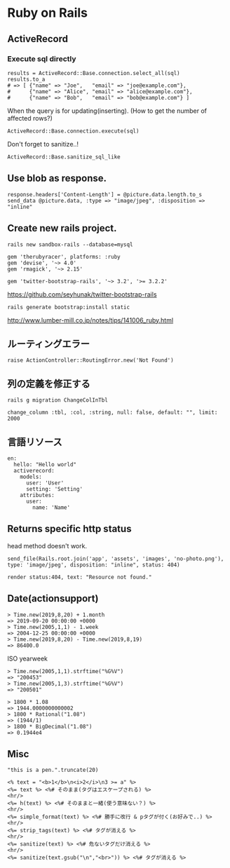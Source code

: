 # Ruby on Rails

## ActiveRecord
### Execute sql directly
```
results = ActiveRecord::Base.connection.select_all(sql)
results.to_a
# => [ {"name" => "Joe",   "email" => "joe@example.com"},
#      {"name" => "Alice", "email" => "alice@example.com"},
#      {"name" => "Bob",   "email" => "bob@example.com"} ]
```

When the query is for updating(inserting). (How to get the number of affected rows?)
```
ActiveRecord::Base.connection.execute(sql)
```

Don't forget to sanitize..!
```
ActiveRecord::Base.sanitize_sql_like
```

## Use blob as response.
```
response.headers['Content-Length'] = @picture.data.length.to_s
send_data @picture.data, :type => "image/jpeg", :disposition => "inline"
```

## Create new rails project.
```
rails new sandbox-rails --database=mysql
```

``` Gemfile
gem 'therubyracer', platforms: :ruby
gem 'devise', '~> 4.0'
gem 'rmagick', '~> 2.15'

gem 'twitter-bootstrap-rails', '~> 3.2', '>= 3.2.2'
```
https://github.com/seyhunak/twitter-bootstrap-rails

```
rails generate bootstrap:install static
```
http://www.lumber-mill.co.jp/notes/tips/141006_ruby.html

## ルーティングエラー
```
raise ActionController::RoutingError.new('Not Found')
```

## 列の定義を修正する
```
rails g migration ChangeColInTbl
```

```
change_column :tbl, :col, :string, null: false, default: "", limit: 2000
```

## 言語リソース
```
en:
  hello: "Hello world"
  activerecord:
    models:
      user: 'User'
      setting: 'Setting'
    attributes:
      user:
        name: 'Name'
```

## Returns specific http status
head method doesn't work.

```
send_file(Rails.root.join('app', 'assets', 'images', 'no-photo.png'), type: 'image/jpeg', disposition: "inline", status: 404)
```

```
render status:404, text: "Resource not found."
```

## Date(actionsupport)

```
> Time.new(2019,8,20) + 1.month
=> 2019-09-20 00:00:00 +0000
> Time.new(2005,1,1) - 1.week
=> 2004-12-25 00:00:00 +0000
> Time.new(2019,8,20) - Time.new(2019,8,19)
=> 86400.0
```

ISO yearweek

```
> Time.new(2005,1,1).strftime("%G%V")
=> "200453"
> Time.new(2005,1,3).strftime("%G%V")
=> "200501"
```

```
> 1800 * 1.08
=> 1944.0000000000002
> 1800 * Rational("1.08")
=> (1944/1)
> 1800 * BigDecimal("1.08")
=> 0.1944e4
```

## Misc

```
"this is a pen.".truncate(20)
```

```
<% text = "<b>1</b>\n<i>2</i>\n3 >= a" %>
<%= text %> <%# そのまま(タグはエスケープされる) %>
<hr/>
<%= h(text) %> <%# そのままと一緒(使う意味ない？) %>
<hr/>
<%= simple_format(text) %> <%# 勝手に改行 & pタグが付く(お好みで..) %>
<hr/>
<%= strip_tags(text) %> <%# タグが消える %>
<hr/>
<%= sanitize(text) %> <%# 危ないタグだけ消える %>
<hr/>
<%= sanitize(text.gsub("\n","<br>")) %> <%# タグが消える %>
```
